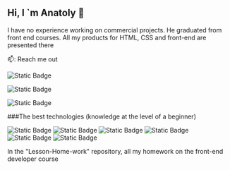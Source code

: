 ## Hi, I `m Anatoly 👋

I have no experience working on commercial projects. He graduated from front end courses.
All my products for HTML, CSS and front-end are presented there

📫: Reach me out

![Static Badge](https://img.shields.io/badge/Telegram-https%3A%2F%2Ft.me%2FToxaMixer-%23c2660a?style=flat&logo=telegram&logoColor=%230A66C2&logoSize=auto&link=https%3A%2F%2Ft.me%2FToxaMixer
)



![Static Badge](https://img.shields.io/badge/linkedin-www.linkedin.com%2Fin%2Fanatolykolokiets-%23c2660a?style=flat&logo=linkedin&logoColor=%230A66C2&logoSize=auto&link=https%3A%2F%2Fwww.linkedin.com%2Fin%2Fanatolykolokiets&link=link)


![Static Badge](https://img.shields.io/badge/Email-Anatoly_Kolomiets%40outlook.com-%23c2660a?style=flat&logo=email&logoColor=%230A66C2&logoSize=auto&link=%3Ca%20href%3D%22www.linkedin.com%2Fin%2Fanatolykolokiets%22%3E%3C%2Fa%3E)

###The best technologies (knowledge at the level of a beginner)

![Static Badge](https://img.shields.io/badge/HTML--%23c2660a?style=flat&logo=HTML&logoColor=%230A66C2&logoSize=auto)
![Static Badge](https://img.shields.io/badge/CSS--%23c2660a?style=flat&logo=HTML&logoColor=%230A66C2&logoSize=auto)
![Static Badge](https://img.shields.io/badge/JS--%23c2660a?style=flat&logo=HTML&logoColor=%230A66C2&logoSize=auto)
![Static Badge](https://img.shields.io/badge/TS--%23c2660a?style=flat&logo=HTML&logoColor=%230A66C2&logoSize=auto)
![Static Badge](https://img.shields.io/badge/ReactJS--%23c2660a?style=flat&logo=HTML&logoColor=%230A66C2&logoSize=auto)
![Static Badge](https://img.shields.io/badge/NextJS--%23c2660a?style=flat&logo=HTML&logoColor=%230A66C2&logoSize=auto)



In the "Lesson-Home-work" repository, all my homework on the front-end developer course
